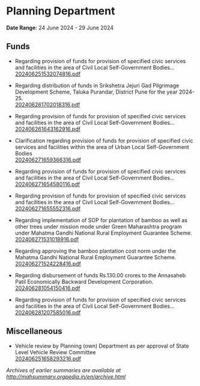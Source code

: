# Planning Department

**Date Range**: 24 June 2024 - 29 June 2024


## Funds
- Regarding provision of funds for provision of specified civic services and facilities in the area of Civil Local Self-Government Bodies...\
  [202406251532074816.pdf](https://gr.maharashtra.gov.in/Site/Upload/Government%20Resolutions/English/202406251532074816.pdf)

- Regarding distribution of funds in Srikshetra Jejuri Gad Pilgrimage Development Scheme, Taluka Purandar, District Pune for the year 2024-25.\
  [202406261702018316.pdf](https://gr.maharashtra.gov.in/Site/Upload/Government%20Resolutions/English/202406261702018316.pdf)

- Regarding provision of funds for provision of specified civic services and facilities in the area of Civil Local Self-Government Bodies...\
  [202406261643162916.pdf](https://gr.maharashtra.gov.in/Site/Upload/Government%20Resolutions/English/202406261643162916.pdf)

- Clarification regarding provision of funds for provision of specified civic services and facilities within the area of Urban Local Self-Government Bodies\
  [202406271659366316.pdf](https://gr.maharashtra.gov.in/Site/Upload/Government%20Resolutions/English/202406271659366316.pdf)

- Regarding provision of funds for provision of specified civic services and facilities in the area of Civil Local Self-Government Bodies...\
  [202406271654580116.pdf](https://gr.maharashtra.gov.in/Site/Upload/Government%20Resolutions/English/202406271654580116.pdf)

- Regarding provision of funds for provision of specified civic services and facilities in the area of Civil Local Self-Government Bodies...\
  [202406271655552316.pdf](https://gr.maharashtra.gov.in/Site/Upload/Government%20Resolutions/English/202406271655552316.pdf)

- Regarding implementation of SOP for plantation of bamboo as well as other trees under mission mode under Green Maharashtra program under Mahatma Gandhi National Rural Employment Guarantee Scheme.\
  [202406271531018916.pdf](https://gr.maharashtra.gov.in/Site/Upload/Government%20Resolutions/English/202406271531018916.pdf)

- Regarding approving the bamboo plantation cost norm under the Mahatma Gandhi National Rural Employment Guarantee Scheme.\
  [202406271524228416.pdf](https://gr.maharashtra.gov.in/Site/Upload/Government%20Resolutions/English/202406271524228416.pdf)

- Regarding disbursement of funds Rs.130.00 crores to the Annasaheb Patil Economically Backward Development Corporation.\
  [202406281054150416.pdf](https://gr.maharashtra.gov.in/Site/Upload/Government%20Resolutions/English/202406281054150416....pdf)

- Regarding provision of funds for provision of specified civic services and facilities in the area of Civil Local Self-Government Bodies...\
  [202406281207585016.pdf](https://gr.maharashtra.gov.in/Site/Upload/Government%20Resolutions/English/202406281207585016.pdf)

## Miscellaneous
- Vehicle review by Planning (own) Department as per approval of State Level Vehicle Review Committee\
  [202406251658293216.pdf](https://gr.maharashtra.gov.in/Site/Upload/Government%20Resolutions/English/202406251658293216.pdf)


*Archives of earlier summaries are available at http://mahsummary.orgpedia.in/en/archive.html*